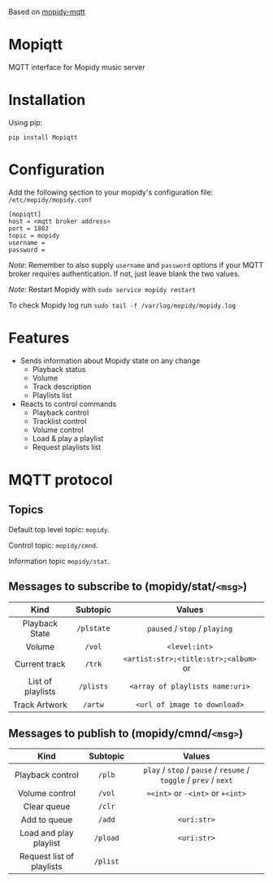 Based on [mopidy-mqtt](https://github.com/odiroot/mopidy-mqtt)

# Mopiqtt
 MQTT interface for Mopidy music server


# Installation

Using pip:
```
pip install Mopiqtt
```

# Configuration

Add the following section to your mopidy's configuration file: `/etc/mopidy/mopidy.conf`


```
[mopiqtt]
host = <mqtt broker address>
port = 1883
topic = mopidy
username =
password =
```

*Note*: Remember to also supply `username` and `password` options if your
MQTT broker requires authentication. If not, just leave blank the two values.

*Note*: Restart Mopidy with `sudo service mopidy restart`

To check Mopidy log run `sudo tail -f /var/log/mopidy/mopidy.log`

# Features

* Sends information about Mopidy state on any change
    - Playback status
    - Volume
    - Track description
    - Playlists list
* Reacts to control commands
    - Playback control
    - Tracklist control
    - Volume control
    - Load & play a playlist
    - Request playlists list


# MQTT protocol

## Topics

Default top level topic: `mopidy`.

Control topic: `mopidy/cmnd`.

Information topic `mopidy/stat`.

## Messages to subscribe to (mopidy/stat/`<msg>`)

|      Kind     |  Subtopic |                  Values                   |
|:-------------:|:---------:|:-----------------------------------------:|
| Playback State|   `/plstate`  | `paused` / `stop` / `playing`             |
| Volume        |   `/vol`  |               `<level:int>`               |
| Current track |   `/trk`  | `<artist:str>;<title:str>;<album>` or ` ` |
| List of playlists | `/plists` | `<array of playlists name:uri>`       |
| Track Artwork | `/artw`   |   `<url of image to download>`            | `ff`

## Messages to publish to (mopidy/cmnd/`<msg>`)

|       Kind       | Subtopic |                               Values                              |
|:----------------:|:--------:|:-----------------------------------------------------------------:|
| Playback control | `/plb`   | `play` / `stop` / `pause` / `resume` / `toggle` / `prev` / `next` |
| Volume control   | `/vol`   | `=<int>` or `-<int>` or `+<int>`                                  |
| Clear queue      | `/clr`   | ` `                                                               |
| Add to queue     | `/add`   | `<uri:str>`                                                       |
| Load and play playlist   | `/pload` | `<uri:str>`                                               |
| Request list of playlists | `/plist` | ` `                |

